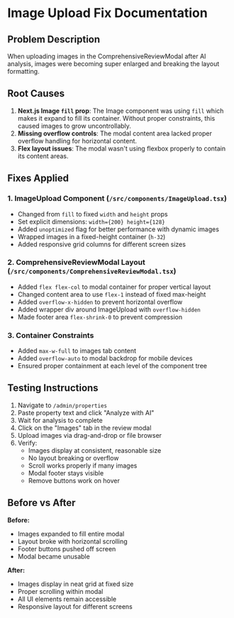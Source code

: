 # Image Upload Fix Documentation

## Problem Description
When uploading images in the ComprehensiveReviewModal after AI analysis, images were becoming super enlarged and breaking the layout formatting.

## Root Causes
1. **Next.js Image `fill` prop**: The Image component was using `fill` which makes it expand to fill its container. Without proper constraints, this caused images to grow uncontrollably.
2. **Missing overflow controls**: The modal content area lacked proper overflow handling for horizontal content.
3. **Flex layout issues**: The modal wasn't using flexbox properly to contain its content areas.

## Fixes Applied

### 1. ImageUpload Component (`/src/components/ImageUpload.tsx`)
- Changed from `fill` to fixed `width` and `height` props
- Set explicit dimensions: `width={200} height={128}`
- Added `unoptimized` flag for better performance with dynamic images
- Wrapped images in a fixed-height container (`h-32`)
- Added responsive grid columns for different screen sizes

### 2. ComprehensiveReviewModal Layout (`/src/components/ComprehensiveReviewModal.tsx`)
- Added `flex flex-col` to modal container for proper vertical layout
- Changed content area to use `flex-1` instead of fixed max-height
- Added `overflow-x-hidden` to prevent horizontal overflow
- Added wrapper div around ImageUpload with `overflow-hidden`
- Made footer area `flex-shrink-0` to prevent compression

### 3. Container Constraints
- Added `max-w-full` to images tab content
- Added `overflow-auto` to modal backdrop for mobile devices
- Ensured proper containment at each level of the component tree

## Testing Instructions

1. Navigate to `/admin/properties`
2. Paste property text and click "Analyze with AI"
3. Wait for analysis to complete
4. Click on the "Images" tab in the review modal
5. Upload images via drag-and-drop or file browser
6. Verify:
   - Images display at consistent, reasonable size
   - No layout breaking or overflow
   - Scroll works properly if many images
   - Modal footer stays visible
   - Remove buttons work on hover

## Before vs After

**Before:**
- Images expanded to fill entire modal
- Layout broke with horizontal scrolling
- Footer buttons pushed off screen
- Modal became unusable

**After:**
- Images display in neat grid at fixed size
- Proper scrolling within modal
- All UI elements remain accessible
- Responsive layout for different screens